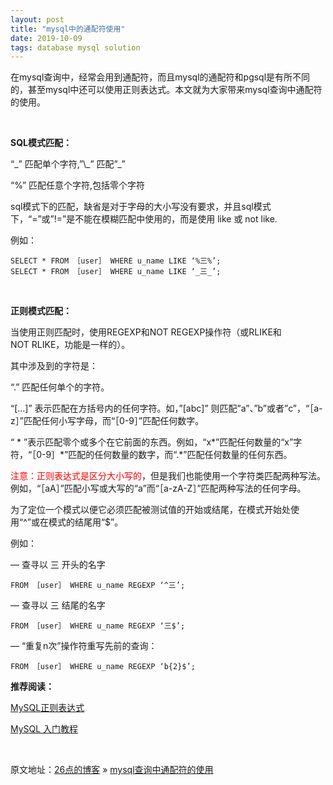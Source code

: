 ```yaml
---
layout: post  
title: "mysql中的通配符使用"  
date: 2019-10-09  
tags: database mysql solution
---
```


<div class="content-intro view-box "><p>在mysql查询中，经常会用到通配符，而且mysql的通配符和pgsql是有所不同的，甚至mysql中还可以使用正则表达式。本文就为大家带来mysql查询中通配符的使用。
    <br>
</p>
<p>
    <br>
</p>
<p><b>SQL模式匹配：
</b>
</p>
<p>“_”&nbsp;匹配单个字符,”\_”&nbsp;匹配”_”</p>
<p>“%”&nbsp;匹配任意个字符,包括零个字符</p>
<p>sql模式下的匹配，缺省是对于字母的大小写没有要求，并且sql模式下，“=”或”!=”是不能在模糊匹配中使用的，而是使用&nbsp;like&nbsp;或&nbsp;not&nbsp;like.</p>
<p>例如：</p><pre lang="sql" style="max-width: 100%;"><code class="sql hljs"><span class="hljs-keyword">SELECT</span> * <span class="hljs-keyword">FROM</span> ［<span class="hljs-keyword">user</span>］ <span class="hljs-keyword">WHERE</span> u_name <span class="hljs-keyword">LIKE</span> ‘%三%’;
<span class="hljs-keyword">SELECT</span> * <span class="hljs-keyword">FROM</span> ［<span class="hljs-keyword">user</span>］ <span class="hljs-keyword">WHERE</span> u_name <span class="hljs-keyword">LIKE</span> ‘_三_’;</code></pre>
<p>
    <br>
</p>
<p><b>正则模式匹配：
</b>
</p>
<p>当使用正则匹配时，使用REGEXP和NOT&nbsp;REGEXP操作符（或RLIKE和NOT&nbsp;RLIKE，功能是一样的）。</p>
<p>其中涉及到的字符是：</p>
<p>“.”&nbsp;匹配任何单个的字符。</p>
<p>“[…]” 表示匹配在方括号内的任何字符。如，”[abc]”&nbsp;则匹配”a”、”b”或者”c”，“［a-z］”匹配任何小写字母，而“［0-9］”匹配任何数字。</p>
<p>“&nbsp;*&nbsp;”表示匹配零个或多个在它前面的东西。例如，“x*”匹配任何数量的“x”字符，“［0-9］*”匹配的任何数量的数字，而“.*”匹配任何数量的任何东西。</p>
<p><font color="#ff0000">注意：正则表达式是区分大小写的</font>，但是我们也能使用一个字符类匹配两种写法。例如，“［aA］”匹配小写或大写的“a”而“［a-zA-Z］”匹配两种写法的任何字母。</p>
<p>为了定位一个模式以便它必须匹配被测试值的开始或结尾，在模式开始处使用“^”或在模式的结尾用“$”。</p>
<p>例如：</p>
<p>—&nbsp;查寻以&nbsp;三&nbsp;开头的名字</p><pre lang="sql" style="max-width: 100%;"><code class="sql hljs">FROM ［user］ WHERE u_name REGEXP ‘^三’;</code></pre>
<p>—&nbsp;查寻以&nbsp;三&nbsp;结尾的名字</p><pre lang="sql" style="max-width: 100%;"><code class="sql hljs">FROM ［user］ WHERE u_name REGEXP ‘三$’;</code></pre>
<p>—&nbsp;“重复n次”操作符重写先前的查询：</p><pre lang="sql" style="max-width: 100%;"><code class="sql hljs">FROM ［user］ WHERE u_name REGEXP ‘b{2}$’;</code></pre>
<p><b>推荐阅读：</b>
</p>
<p><a href="https://www.w3cschool.cn/regexp/krli1pr3.html" target="_blank">MySQL正则表达式
</a>
</p>
<p><a href="https://www.w3cschool.cn/mysql/mysql-tutorial.html" target="_blank">MySQL&nbsp;入门教程</a>
</p>
<p>
    <br>
</p>
<p>原文地址：<a rel="nofollow" href="http://www.iamlintao.com/" style="background-color: rgb(255, 255, 255);">26点的博客</a>&nbsp;»&nbsp;<a rel="nofollow" href="http://www.iamlintao.com/2328.html" style="background-color: rgb(255, 255, 255);">mysql查询中通配符的使用</a>
</p>
<p>
    <br>
</p></div>